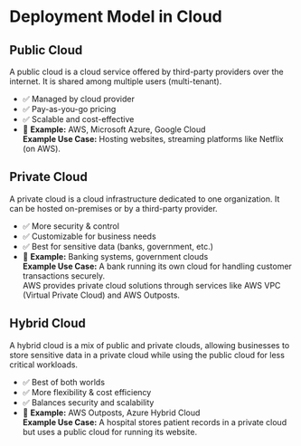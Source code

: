 # Deployment Model in Cloud

## Public Cloud
A public cloud is a cloud service offered by third-party providers over the internet. It is shared among multiple users (multi-tenant).
- ✅ Managed by cloud provider
- ✅ Pay-as-you-go pricing
- ✅ Scalable and cost-effective
- 🔹 **Example:** AWS, Microsoft Azure, Google Cloud  
  **Example Use Case:** Hosting websites, streaming platforms like Netflix (on AWS).

## Private Cloud
A private cloud is a cloud infrastructure dedicated to one organization. It can be hosted on-premises or by a third-party provider.
- ✅ More security & control
- ✅ Customizable for business needs
- ✅ Best for sensitive data (banks, government, etc.)
- 🔹 **Example:** Banking systems, government clouds  
  **Example Use Case:** A bank running its own cloud for handling customer transactions securely.  
  AWS provides private cloud solutions through services like AWS VPC (Virtual Private Cloud) and AWS Outposts.

## Hybrid Cloud
A hybrid cloud is a mix of public and private clouds, allowing businesses to store sensitive data in a private cloud while using the public cloud for less critical workloads.
- ✅ Best of both worlds
- ✅ More flexibility & cost efficiency
- ✅ Balances security and scalability
- 🔹 **Example:** AWS Outposts, Azure Hybrid Cloud  
  **Example Use Case:** A hospital stores patient records in a private cloud but uses a public cloud for running its website.

